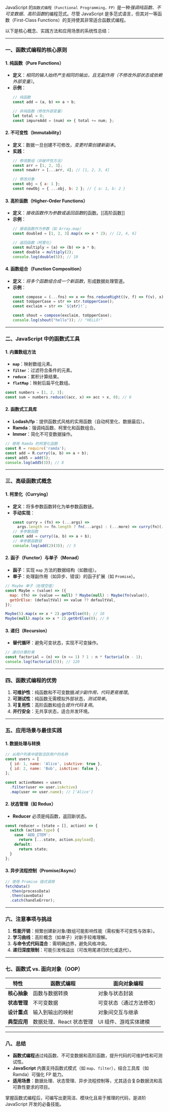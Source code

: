 JavaScript 的`函数式编程（Functional Programming，FP）`是一种*强调纯函数、不可变数据、高阶函数*的编程范式。尽管 JavaScript 是多范式语言，但其对一等函数（First-Class Functions）的支持使其非常适合函数式编程。

以下是核心概念、实践方法和应用场景的系统性总结：

---

### 一、函数式编程的**核心原则**
#### 1. 纯函数（Pure Functions）
   - **定义**：*相同的输入始终产生相同的输出，且无副作用（不修改外部状态或依赖外部变量）*。
   - **示例**：
     ```javascript
     // 纯函数
     const add = (a, b) => a + b;
     
     // 非纯函数（修改外部变量）
     let total = 0;
     const impureAdd = (num) => { total += num; };
     ```

#### 2. 不可变性（Immutability）
   - **定义**：数据一旦创建不可修改，*变更时需创建新副本*。
   - **实践**：
     ```javascript
     // 修改数组（非破坏性方法）
     const arr = [1, 2, 3];
     const newArr = [...arr, 4]; // [1, 2, 3, 4]
     
     // 修改对象
     const obj = { a: 1 };
     const newObj = { ...obj, b: 2 }; // { a: 1, b: 2 }
     ```

#### 3. 高阶函数（Higher-Order Functions）
   - **定义**：*接收函数作为参数或返回函数*的函数。[[高阶函数]]
   - **示例**：
     ```javascript
     // 接收函数作为参数（如 Array.map）
     const doubled = [1, 2, 3].map(x => x * 2); // [2, 4, 6]
     
     // 返回函数（柯里化）
     const multiply = (a) => (b) => a * b;
     const double = multiply(2);
     console.log(double(5)); // 10
     ```

#### 4. 函数组合（Function Composition）
   - **定义**：*将多个函数组合成一个新函数*，形成数据处理管道。
   - **示例**：
     ```javascript
     const compose = (...fns) => x => fns.reduceRight((v, f) => f(v), x);
     const toUpperCase = str => str.toUpperCase();
     const exclaim = str => `${str}!`;
     
     const shout = compose(exclaim, toUpperCase);
     console.log(shout("hello")); // "HELLO!"
     ```

---

### 二、JavaScript 中的函数式工具
#### 1. 内置数组方法
   - **`map`**：映射数组元素。
   - **`filter`**：过滤符合条件的元素。
   - **`reduce`**：累积计算结果。
   - **`flatMap`**：映射后扁平化数组。
   ```javascript
   const numbers = [1, 2, 3];
   const sum = numbers.reduce((acc, x) => acc + x, 0); // 6
   ```

#### 2. 函数式工具库
   - **Lodash/fp**：提供函数式风格的实用函数（自动柯里化、数据最后）。
   - **Ramda**：强调纯函数、柯里化和函数组合。
   - **Immer**：简化不可变数据操作。
   ```javascript
   // 使用 Ramda 的柯里化函数
   const R = require('ramda');
   const add = R.curry((a, b) => a + b);
   const add5 = add(5);
   console.log(add5(3)); // 8
   ```

---

### 三、高级函数式概念
#### 1. 柯里化（Currying）
   - **定义**：将多参数函数转化为单参数函数链。
   - **手动实现**：
     ```javascript
     const curry = (fn) => (...args) => 
       args.length >= fn.length ? fn(...args) : (...more) => curry(fn)(...args, ...more);
     // 多参数函数
     const add = curry((a, b) => a + b);
	 // 单参数函数链
     console.log(add(2)(3)); // 5
     ```

#### 2. 函子（Functor）与单子（Monad）
   - **函子**：实现 `map` 方法的数据结构（如数组）。
   - **单子**：处理副作用（如异步、错误）的函子扩展（如 `Promise`）。
   ```javascript
   // Maybe 单子（处理空值）
   const Maybe = (value) => ({
     map: (fn) => (value == null) ? Maybe(null) : Maybe(fn(value)),
     getOrElse: (defaultVal) => value ?? defaultVal,
   });
   
   Maybe(5).map(x => x * 2).getOrElse(0); // 10
   Maybe(null).map(x => x * 2).getOrElse(0); // 0
   ```

#### 3. 递归（Recursion）
   - **替代循环**：避免可变状态，实现不可变操作。
   ```javascript
   // 递归计算阶乘
   const factorial = (n) => (n <= 1) ? 1 : n * factorial(n - 1);
   console.log(factorial(5)); // 120
   ```

---

### 四、函数式编程的优势
1. **可维护性**：纯函数和不可变数据*减少副作用，代码更易推理*。
2. **可测试性**：纯函数无需模拟外部状态，*测试简单*。
3. **可复用性**：高阶函数和组合*提升代码复用*。
4. **并行安全**：无共享状态，适合并发环境。

---

### 五、应用场景与最佳实践
#### 1. 数据处理与转换
   ```javascript
   // 从用户列表中提取活跃用户的名称
   const users = [
     { id: 1, name: 'Alice', isActive: true },
     { id: 2, name: 'Bob', isActive: false },
   ];
   
   const activeNames = users
     .filter(user => user.isActive)
     .map(user => user.name); // ['Alice']
   ```

#### 2. 状态管理（如 Redux）
   - **Reducer** 必须是纯函数，返回新状态。
   ```javascript
   const reducer = (state = [], action) => {
     switch (action.type) {
       case 'ADD_ITEM':
         return [...state, action.payload];
       default:
         return state;
     }
   };
   ```

#### 3. 异步流程控制（Promise/Async）
   ```javascript
   // 使用 Promise 链式调用
   fetchData()
     .then(processData)
     .then(saveData)
     .catch(handleError);
   ```

---

### 六、注意事项与挑战
1. **性能开销**：频繁创建新对象/数组可能影响性能（需权衡不可变性与效率）。
2. **学习曲线**：高阶概念（如单子）对新手较难理解。
3. **与命令式代码混合**：需明确边界，避免风格冲突。
4. **递归深度限制**：可能引发栈溢出（可改用尾递归优化或迭代）。

---

### 七、函数式 vs. 面向对象（OOP）

| **特性**         | 函数式编程                     | 面向对象编程               |
|------------------|-------------------------------|---------------------------|
| **核心抽象**     | 函数与数据转换                | 对象与状态封装            |
| **状态管理**     | 不可变数据                    | 可变状态（通过方法修改）  |
| **设计重点**     | 输入到输出的映射              | 对象间交互与继承          |
| **典型应用**     | 数据处理、React 状态管理      | UI 组件、游戏实体建模     |

---

### 八、总结
- **函数式编程**通过纯函数、不可变数据和高阶函数，提升代码的可维护性和可测试性。
- **JavaScript** 内置支持函数式模式（如 `map`、`filter`），结合工具库（如 Ramda）可强化 FP 能力。
- **适用场景**：数据处理、状态管理、异步流程控制等，尤其适合复杂数据流和高可靠性要求的项目。

掌握函数式编程后，可编写出更简洁、模块化且易于推理的代码，是进阶 JavaScript 开发的必备技能。